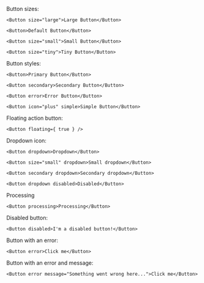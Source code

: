 Button sizes:

```
<Button size="large">Large Button</Button>
```

```
<Button>Default Button</Button>
```

```
<Button size="small">Small Button</Button>
```

```
<Button size="tiny">Tiny Button</Button>
```

Button styles:

```
<Button>Primary Button</Button>
```

```
<Button secondary>Secondary Button</Button>
```

```
<Button error>Error Button</Button>
```

```
<Button icon="plus" simple>Simple Button</Button>
```

Floating action button:

```
<Button floating={ true } />
```

Dropdown icon:

```
<Button dropdown>Dropdown</Button>
```

```
<Button size="small" dropdown>Small dropdown</Button>
```

```
<Button secondary dropdown>Secondary dropdown</Button>
```

```
<Button dropdown disabled>Disabled</Button>
```

Processing

```
<Button processing>Processing</Button>
```

Disabled button:

```
<Button disabled>I'm a disabled button!</Button>
```

Button with an error:

```
<Button error>Click me</Button>
```

Button with an error and message:

```
<Button error message="Something went wrong here...">Click me</Button>
```
